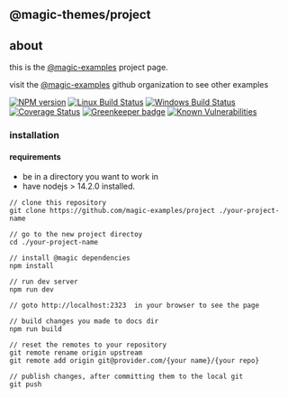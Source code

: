 ## @magic-themes/project

## about

this is the
[@magic-examples](https://magic-examples.github.io)
project page.

visit the [@magic-examples](https://github.com/magic-examples)
github organization to see other examples

[![NPM version][npm-image]][npm-url]
[![Linux Build Status][travis-image]][travis-url]
[![Windows Build Status][appveyor-image]][appveyor-url]
[![Coverage Status][coveralls-image]][coveralls-url]
[![Greenkeeper badge][greenkeeper-image]][greenkeeper-url]
[![Known Vulnerabilities][snyk-image]][snyk-url]

[npm-image]: https://img.shields.io/npm/v/@magic-themes/project.svg
[npm-url]: https://www.npmjs.com/package/@magic-themes/project
[travis-image]: https://img.shields.io/travis/com/magic-themes/project/master
[travis-url]: https://travis-ci.com/magic-themes/project
[appveyor-image]: https://img.shields.io/appveyor/ci/magicthemes/project/master.svg
[appveyor-url]: https://ci.appveyor.com/project/magicthemes/project/branch/master
[coveralls-image]: https://coveralls.io/repos/github/magic-themes/project/badge.svg
[coveralls-url]: https://coveralls.io/github/magic-themes/project
[greenkeeper-image]: https://badges.greenkeeper.io/magic-themes/project.svg
[greenkeeper-url]: https://badges.greenkeeper.io/magic-themes/project.svg
[snyk-image]: https://snyk.io/test/github/magic-themes/project/badge.svg
[snyk-url]: https://snyk.io/test/github/magic-themes/project

### installation

#### requirements

- be in a directory you want to work in
- have nodejs > 14.2.0 installed.

```
// clone this repository
git clone https://github.com/magic-examples/project ./your-project-name

// go to the new project directoy
cd ./your-project-name

// install @magic dependencies
npm install

// run dev server
npm run dev

// goto http://localhost:2323  in your browser to see the page

// build changes you made to docs dir
npm run build

// reset the remotes to your repository
git remote rename origin upstream
git remote add origin git@provider.com/{your name}/{your repo}

// publish changes, after committing them to the local git
git push

```
